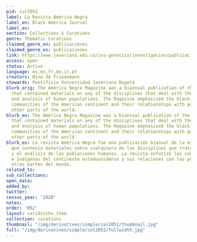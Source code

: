 ```yaml
---
pid: cur2052
label: La Revista América Negra
label_en: Black America Journal
label_es:
section: Collections & Curations
genre: Thematic Curations
claimed_genre_en: publicaciones
claimed_genre_es: publicaciones
link: https://www.javeriana.edu.co/ins-genetica/investigacion/publicaciones/libros/america-negra
access: open
status: Active
language: es,en,fr,de,it,pt
creators: Nina de Friedemann
stewards: Pontificia Universidad Javeriana Bogotá
blurb_orig: The América Negra Magazine was a biannual publication of the Human Expedition
  that contained materials on any of the disciplines that deal with the description
  and analysis of human populations. The Magazine emphasized the black and indigenous
  communities of the American continent and their relationships with populations from
  other parts of the world.
blurb_en: The América Negra Magazine was a biannual publication of the Human Expedition
  that contained materials on any of the disciplines that deal with the description
  and analysis of human populations. The Magazine emphasized the black and indigenous
  communities of the American continent and their relationships with populations from
  other parts of the world.
blurb_es: La revista América Negra fue una publicación bianual de la expedición humana
  que contenía materiales sobre cualquiera de las disciplinas que tratan la descripción
  y el análisis de las poblaciones humanas. La revista enfatizó las comunidades negras
  e indígenas del continente estadounidense y sus relaciones con las poblaciones de
  otras partes del mundo.
related_to:
sub_collections:
open_data:
added_by:
twitter:
census_year: '2020'
notes:
order: '052'
layout: caridischo_item
collection: curations
thumbnail: "/img/derivatives/simple/col2052/thumbnail.jpg"
full: "/img/derivatives/simple/col2052/fullwidth.jpg"
---
```

